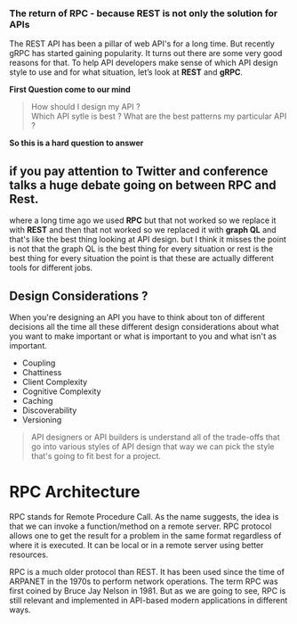### The return of RPC -  because REST is not only the solution for APIs

The REST API has been a pillar of web API's for a long time. But recently gRPC has started gaining popularity. It turns out there are some very good reasons for that. To help API developers make sense of which API design style to use and for what situation, let’s look at **REST** and **gRPC**.

**First Question come to our mind**

> How should I design my API ?  
> Which API sytle is best ?
> What are the best patterns my particular API ?

**So this is a hard question to answer**

## if you pay attention to Twitter and conference talks a huge debate going on between RPC and Rest.

where a long time ago we used **RPC** but that not worked so we replace it with **REST** and then that not worked so we replaced it with **graph QL** and that's like the best thing  looking at API design. but I think it misses the point is not that the graph QL is the best thing for every situation or rest is the best thing for every situation the point is that these are actually different tools for different jobs.

## Design Considerations ?

When you're designing an API you have to think about ton of different decisions all the time all these different design considerations about what you want to make important or what is important to you and what isn't as important.

 - Coupling
 - Chattiness
 - Client Complexity
 - Cognitive Complexity
 - Caching
 - Discoverability
 - Versioning

> API designers or API builders is understand all of the trade-offs that go into various styles of API design that way we can pick the style that's going to fit best for a project.

# RPC Architecture
RPC stands for Remote Procedure Call. As the name suggests, the idea is that we can invoke a function/method on a remote server. RPC protocol allows one to get the result for a problem in the same format regardless of where it is executed. It can be local or in a remote server using better resources.

RPC is a much older protocol than REST. It has been used since the time of ARPANET in the 1970s to perform network operations. The term RPC was first coined by Bruce Jay Nelson in 1981. But as we are going to see, RPC is still relevant and implemented in API-based modern applications in different ways.
<!--stackedit_data:
eyJoaXN0b3J5IjpbLTE3MDYxNjA5NjIsMjA5MjY2MTU1OSwtNz
EwNTI4NzAsLTcxMDUyODcwLC0xNzQ2MjU4MzEzLC0xMDM0MzU2
NTE3LDE0Mjg5OTc3MjgsLTY1NDIxMTYxMCw2NDUxMTk4ODMsLT
g1OTU0NDQxOSw5NjU2Mzc0NzMsLTEzODIxMTUzNDEsMzA4NzMw
NTM5LC0xMzQyMjMyMTgsLTIxMDY5ODQ2MjUsLTMzMjQ1NTM2M1
19
-->